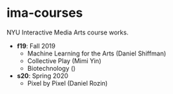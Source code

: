 # ima-courses

NYU Interactive Media Arts course works.

- **f19**: Fall 2019
  - Machine Learning for the Arts (Daniel Shiffman)
  - Collective Play (Mimi Yin)
  - Biotechnology ()
- **s20**: Spring 2020
  - Pixel by Pixel (Daniel Rozin)
